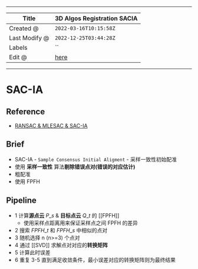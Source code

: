 -----

| Title         | 3D Algos Registration SACIA                           |
| ------------- | ----------------------------------------------------- |
| Created @     | `2022-03-16T10:15:58Z`                                |
| Last Modify @ | `2022-12-25T03:44:28Z`                                |
| Labels        | \`\`                                                  |
| Edit @        | [here](https://github.com/junxnone/aiwiki/issues/300) |

-----

# SAC-IA

## Reference

  - [RANSAC & MLESAC &
    SAC-IA](https://littlebearsama.github.io/2020/04/11/Registration/0.SAC-IA/)

## Brief

  - SAC-IA - `Sample Consensus Initial Aligment` - 采样一致性初始配准
  - 使用 **采样一致性** 算法**剔除错误点对(错误的对应估计)**
  - 粗配准
  - 使用 FPFH

## Pipeline

  - 1 计算**源点云** $P\_s$ & **目标点云** $Q\_t$ 的 \[\[FPFH\]\]
      - 使用采样点距离用来保证采样点之间 FPFH 的差异
  - 2 搜索 $FPFH\_t$ 和 $FPFH\_s$ 中相似的点对
  - 3 随机选择 n (n\>=3) 个点对
  - 4 通过 \[\[SVD\]\] 求解点对对应的**转换矩阵**
  - 5 计算此时误差
  - 6 重复 3-5 直到满足收敛条件，最小误差对应的转换矩阵则为最终结果
